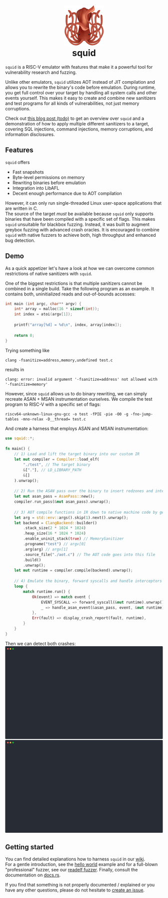 <h1 align="center">
    <a href="">
        <img src="./logo.png" width="128" height="auto">
    </a>
    <br/>
    squid 
    <br/>
</h1>

`squid` is a RISC-V emulator with features that make it a powerful tool for vulnerability research and fuzzing.

Unlike other emulators, `squid` utilizes AOT instead of JIT compilation and allows you to rewrite the binary's code before emulation.
During runtime, you get full control over your target by handling all system calls and other events yourself.
This makes it easy to create and combine new sanitizers and test programs for all kinds of vulnerabilities, not just memory corruptions.

Check out [this blog post (todo)]() to get an overview over `squid` and a demonstration of how to apply multiple different sanitizers to a target,
covering SQL injections, command injections, memory corruptions, and information disclosures.

## Features
`squid` offers

- Fast snapshots
- Byte-level permissions on memory
- Rewriting binaries before emulation
- Integration into LibAFL
- Decent enough performance due to AOT compilation

However, it can only run single-threaded Linux user-space applications that are written in C.  
The source of the target _must_ be available because `squid` only supports binaries that have been compiled
with a specific set of flags.
This makes `squid` unsuitable for blackbox fuzzing. Instead, it was built to augment greybox fuzzing with advanced crash oracles.
It is encouraged to combine `squid` with native fuzzers to achieve both, high throughput and enhanced bug detection.

## Demo
As a quick appetizer let's have a look at how we can overcome common restrictions of native sanitizers with `squid`.

One of the biggest restrictions is that multiple sanitizers cannot be combined in a single build.
Take the following program as an example. It contains both, uninitialized reads and out-of-bounds accesses:
```c
int main (int argc, char** argv) {
    int* array = malloc(16 * sizeof(int));
    int index = atoi(argv[1]);
    
    printf("array[%d] = %d\n", index, array[index]);
    
    return 0;
}
```

Trying something like
```
clang -fsanitize=address,memory,undefined test.c
```
results in
```
clang: error: invalid argument '-fsanitize=address' not allowed with '-fsanitize=memory'
```

However, since `squid` allows us to do binary rewriting, we can simply recreate ASAN + MSAN instrumentation ourselves.
We compile the test program to RISC-V with a specific set of flags:
```
riscv64-unknown-linux-gnu-gcc -o test -fPIE -pie -O0 -g -fno-jump-tables -mno-relax -D__thread= test.c
```

And create a harness that employs ASAN and MSAN instrumentation:
```rs
use squid::*;

fn main() {
    // 1) Load and lift the target binary into our custom IR
    let mut compiler = Compiler::load_elf(
        "./test", // The target binary
        &["."], // LD_LIBRARY_PATH
        &[]
    ).unwrap();

    // 2) Run the ASAN pass over the binary to insert redzones and interceptors for the heap functions
    let mut asan_pass = AsanPass::new();
    compiler.run_pass(&mut asan_pass).unwrap();

    // 3) AOT compile functions in IR down to native machine code by generating C code that we compile with clang
    let arg = std::env::args().skip(1).next().unwrap();
    let backend = ClangBackend::builder()
        .stack_size(2 * 1024 * 1024)
        .heap_size(16 * 1024 * 1024)
        .enable_uninit_stack(true) // MemorySanitizer
        .progname("test") // argv[0]
        .arg(arg) // argv[1]
        .source_file("./aot.c") // The AOT code goes into this file
        .build()
        .unwrap();
    let mut runtime = compiler.compile(backend).unwrap();

    // 4) Emulate the binary, forward syscalls and handle interceptors
    loop {
        match runtime.run() {
            Ok(event) => match event {
                EVENT_SYSCALL => forward_syscall(&mut runtime).unwrap(),
                _ => handle_asan_event(&asan_pass, event, &mut runtime).unwrap(),
            },
            Err(fault) => display_crash_report(fault, runtime),
        }
    }
}
```

Then we can detect both crashes:  
![](./demo-uninit.svg)  
![](./demo-oob.svg)

## Getting started
You can find detailed explanations how to harness `squid` in our [wiki](./wiki).   
For a gentle introduction, see the [hello world](./examples/helloworld) example and for a
full-blown "professional" fuzzer, see our [readelf fuzzer](./examples/readelf).
Finally, consult the documentation on [docs.rs](https://docs.rs/squid).

If you find that something is not properly documented / explained or you have any other questions, please
do not hesitate to [create an issue](https://github.com/fkie-cad/squid/issues/new).
